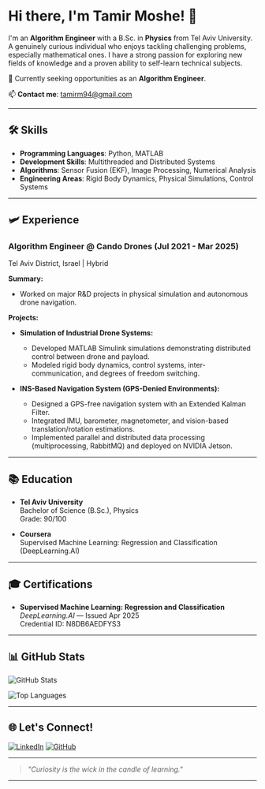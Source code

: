 # Hi there, I'm Tamir Moshe! 👋

I'm an **Algorithm Engineer** with a B.Sc. in **Physics** from Tel Aviv University. A genuinely curious individual who enjoys tackling challenging problems, especially mathematical ones. I have a strong passion for exploring new fields of knowledge and a proven ability to self-learn technical subjects.

🔎 Currently seeking opportunities as an **Algorithm Engineer**.

📫 **Contact me**: [tamirm94@gmail.com](mailto:tamirm94@gmail.com)

---

## 🛠️ Skills

- **Programming Languages**: Python, MATLAB
- **Development Skills**: Multithreaded and Distributed Systems
- **Algorithms**: Sensor Fusion (EKF), Image Processing, Numerical Analysis
- **Engineering Areas**: Rigid Body Dynamics, Physical Simulations, Control Systems

---

## 🛩️ Experience

### Algorithm Engineer @ Cando Drones (Jul 2021 - Mar 2025)
Tel Aviv District, Israel | Hybrid

**Summary:**
- Worked on major R&D projects in physical simulation and autonomous drone navigation.

**Projects:**
- **Simulation of Industrial Drone Systems:**
  - Developed MATLAB Simulink simulations demonstrating distributed control between drone and payload.
  - Modeled rigid body dynamics, control systems, inter-communication, and degrees of freedom switching.

- **INS-Based Navigation System (GPS-Denied Environments):**
  - Designed a GPS-free navigation system with an Extended Kalman Filter.
  - Integrated IMU, barometer, magnetometer, and vision-based translation/rotation estimations.
  - Implemented parallel and distributed data processing (multiprocessing, RabbitMQ) and deployed on NVIDIA Jetson.

---

## 📚 Education

- **Tel Aviv University**  
  Bachelor of Science (B.Sc.), Physics  
  Grade: 90/100

- **Coursera**  
  Supervised Machine Learning: Regression and Classification (DeepLearning.AI)

---

## 🎓 Certifications

- **Supervised Machine Learning: Regression and Classification**  
  *DeepLearning.AI* — Issued Apr 2025  
  Credential ID: N8DB6AEDFYS3

---

## 📊 GitHub Stats

![GitHub Stats](https://github-readme-stats.vercel.app/api?username=TamirMosheIL&show_icons=true&theme=default)

![Top Languages](https://github-readme-stats.vercel.app/api/top-langs/?username=TamirMosheIL&layout=compact&theme=default)

---

## 🌐 Let's Connect!

[![LinkedIn](https://img.shields.io/badge/LinkedIn-Connect-blue?logo=linkedin)](https://www.linkedin.com/in/tamir-moshe-48082b218/)
[![GitHub](https://img.shields.io/badge/GitHub-Follow-black?logo=github)](https://github.com/TamirMosheIL)

---

> *"Curiosity is the wick in the candle of learning."*

---

